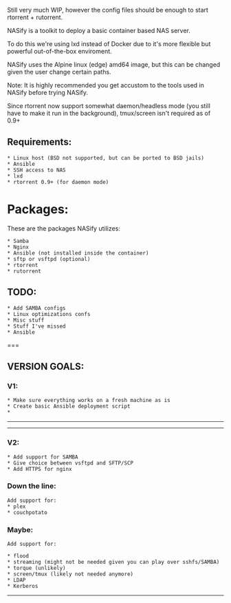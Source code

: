 Still very much WIP, however the config files should be enough to start rtorrent + rutorrent.

NASify is a toolkit to deploy a basic container based NAS server.

To do this we're using lxd instead of Docker due to it's more flexible but powerful out-of-the-box enviroment.




NASify uses the Alpine linux (edge) amd64 image, but this can be changed given the user change certain paths.

Note: It is highly recommended you get accustom to the tools used in NASify before trying NASify.

Since rtorrent now support somewhat daemon/headless mode (you still have to make it run in the background), tmux/screen isn't required as of 0.9+


## Requirements:
	* Linux host (BSD not supported, but can be ported to BSD jails)
	* Ansible
	* SSH access to NAS
	* lxd
	* rtorrent 0.9+ (for daemon mode)


# Packages:
These are the packages NASify utilizes:

	* Samba
	* Nginx
	* Ansible (not installed inside the container)
	* sftp or vsftpd (optional)
	* rtorrent
	* rutorrent



## TODO:

	* Add SAMBA configs
	* Linux optimizations confs
	* Misc stuff
	* Stuff I've missed
	* Ansible

===

## VERSION GOALS:

### V1:

	* Make sure everything works on a fresh machine as is 
	* Create basic Ansible deployment script
	* 

---


---

### V2:
	* Add support for SAMBA
	* Give choice between vsftpd and SFTP/SCP
	* Add HTTPS for nginx

### Down the line:
	Add support for:
	* plex
	* couchpotato

### Maybe:
	Add support for:
	
	* flood
	* streaming (might not be needed given you can play over sshfs/SAMBA)
	* torque (unlikely)
	* screen/tmux (likely not needed anymore)
	* LDAP 
	* Kerberos 
---
